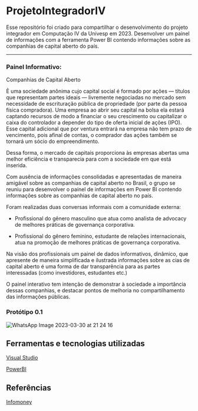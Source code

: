 # ProjetoIntegradorIV
Esse repositório foi criado para compartilhar o desenvolvimento do projeto integrador em Computação IV da Univesp em 2023.
Desenvolver um painel de informações com a ferramenta Power BI contendo informações sobre as companhias de capital aberto do país.
***
### Painel Informativo: 

Companhias de Capital Aberto 

È uma sociedade anônima cujo capital social é formado por ações — títulos que representam partes ideais — livremente negociadas no mercado sem necessidade de escrituração pública de propriedade (por parte da pessoa física compradora). 
Uma empresa ao abrir seu capital na bolsa ela estará captando recursos de modo a financiar o seu crescimento ou capitalizar o caixa do controlador a depender do tipo de oferta inicial de ações (IPO).
Esse capital adicional que por ventura entrará na empresa não tem prazo de vencimento, pois afinal de contas, o comprador das ações também se tornará um sócio do empreendimento. 

Dessa forma, o mercado de capitais proporciona às empresas abertas uma melhor eficiência e transparecia para com a sociedade em que está inserida.

Com ausência de informações consolidadas e apresentadas de maneira amigável sobre as companhias de capital aberto no Brasil, o grupo se reuniu para desenvolver o painel de informações em Power BI contendo informações sobre as companhias de capital aberto no país. 

Foram realizadas duas conversas informais com a comunidade externa:
* Profissional do gênero masculino que atua como analista de advocacy de melhores práticas de governança corporativa.

* Profissional do gênero feminino, estudante de relações internacionais, atua na promoção de melhores práticas de governança corporativa.

Na visão dos profissionais um painel de dados informativos, dinâmico, que apresente de maneira simplificada e ilustrada informações sobre as cias de capital aberto é uma forma de dar transparência para as partes interessadas (como investidores, estudantes etc.)

O painel interativo tem intenção de demonstrar à sociedade a importância dessas companhias, e destacar pontos de melhoria no compartilhamento das informações públicas.


### Protótipo 0.1

![WhatsApp Image 2023-03-30 at 21 24 16](https://user-images.githubusercontent.com/88354075/230722889-e1394753-9f0a-4a7f-9a95-a37c737f66b1.jpeg)


## Ferramentas e tecnologias utilizadas

[Visual Studio](https://code.visualstudio.com/)

[PowerBI](https://powerbi.microsoft.com/pt-br/)

## Referências

[Infomoney](https://www.infomoney.com.br/guias/empresa-de-capital-aberto/)

